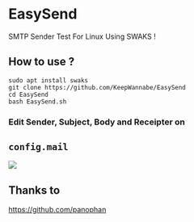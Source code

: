 # EasySend
SMTP Sender Test For Linux Using SWAKS !

## How to use ?
```
sudo apt install swaks
git clone https://github.com/KeepWannabe/EasySend
cd EasySend
bash EasySend.sh
```

### Edit Sender, Subject, Body and Receipter on
## ```config.mail```

<img src="https://raw.githubusercontent.com/KeepWannabe/EasySend/master/Screenshot%20at%202019-09-21%2002-41-31.png">


## Thanks to
https://github.com/panophan
